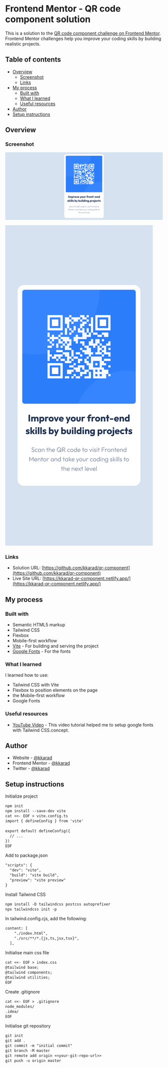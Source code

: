 # Frontend Mentor - QR code component solution

This is a solution to the [QR code component challenge on Frontend Mentor](https://www.frontendmentor.io/challenges/qr-code-component-iux_sIO_H). Frontend Mentor challenges help you improve your coding skills by building realistic projects. 

## Table of contents

- [Overview](#overview)
  - [Screenshot](#screenshot)
  - [Links](#links)
- [My process](#my-process)
  - [Built with](#built-with)
  - [What I learned](#what-i-learned)
  - [Useful resources](#useful-resources)
- [Author](#author)
- [Setup instructions](#setup-instructions)

## Overview

### Screenshot

![Desktop Design](screenshots/desktop-design.png)

![Mobile Design](screenshots/mobile-design.png)

### Links

- Solution URL: [https://github.com/kkarad/qr-component](https://github.com/kkarad/qr-component)
- Live Site URL: [https://kkarad-qr-component.netlify.app/](https://kkarad-qr-component.netlify.app/)

## My process

### Built with

- Semantic HTML5 markup
- Tailwind CSS
- Flexbox
- Mobile-first workflow
- [Vite](https://vitejs.dev/) - For building and serving the project
- [Google Fonts](https://fonts.google.com/) - For the fonts

### What I learned

I learned how to use: 

* Tailwind CSS with Vite
* Flexbox to position elements on the page
* the Mobile-first workflow
* Google Fonts

### Useful resources

- [YouTube Video](https://www.youtube.com/watch?v=sOnBG2wUm1s) - This video tutorial helped me to setup google fonts with Tailwind CSS.concept.

## Author

- Website - [@kkarad](https://github.com/kkarad)
- Frontend Mentor - [@kkarad](https://www.frontendmentor.io/profile/kkarad)
- Twitter - [@kkarad](https://www.twitter.com/kkarad)

## Setup instructions

Initialize project

```
npm init
npm install --save-dev vite
cat <<- EOF > vite.config.ts
import { defineConfig } from 'vite'

export default defineConfig({
  // ...
})
EOF
```

Add to package.json

```
"scripts": {
  "dev": "vite",
  "build": "vite build",
  "preview": "vite preview"
}
```

Install Tailwind CSS

```
npm install -D tailwindcss postcss autoprefixer
npx tailwindcss init -p
```

In tailwind.config.cjs, add the following:

```
content: [
    "./index.html",
    "./src/**/*.{js,ts,jsx,tsx}",
  ],
```

Initialise main css file

```
cat <<- EOF > index.css
@tailwind base;
@tailwind components;
@tailwind utilities;
EOF
```

Create .gitignore

```
cat <<- EOF > .gitignore
node_modules/
.idea/
EOF
```

Initialise git repository

```
git init
git add .
git commit -m "initial commit"
git branch -M master
git remote add origin <<your-git-repo-url>>
git push -u origin master
```
